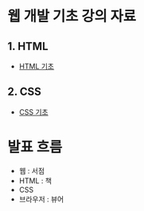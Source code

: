 # 웹 개발 기초 강의 자료

## 1. HTML

- [HTML 기초](docs/01_html.md)

## 2. CSS

- [CSS 기초](docs/02_css.md)

# 발표 흐름

- 웹 : 서점
- HTML : 책
- CSS
- 브라우저 : 뷰어
